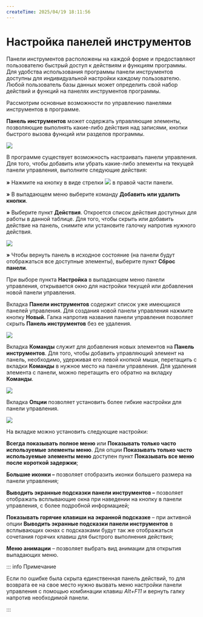 ```yaml
---
createTime: 2025/04/19 18:11:56
---
```

# Настройка панелей инструментов

Панели инструментов расположены на каждой форме и предоставляют пользователю быстрый доступ к действиям и функциям программы. Для удобства использования программы панели инструментов доступны для индивидуальной настройки каждому пользователю. Любой пользователь базы данных может определить свой набор действий и функций на панелях инструментов программы.

Рассмотрим основные возможности по управлению панелями инструментов в программе.

**Панель инструментов** может содержать управляющие элементы, позволяющие выполнять какие-либо действия над записями, кнопки быстрого вызова функций или разделов программы.

![](../../../assets/guide/Aspose.Words.6f13226c-9016-4dda-be57-653ed66d987a.130.png)

В программе существует возможность настраивать панели управления. Для того, чтобы добавить или убрать какие-либо элементы на текущей панели управления, выполните следующие действия:

**»** Нажмите на кнопку в виде стрелки ![](../../../assets/guide/Aspose.Words.6f13226c-9016-4dda-be57-653ed66d987a.131.png) в правой части панели.

**»** В выпадающем меню выберите команду **Добавить или удалить кнопки**.

**»** Выберите пункт **Действия**. Откроется список действия доступных для работы в данной таблице. Для того, чтобы скрыть или добавить действие на панель, снимите или установите галочку напротив нужного действия.

![](../../../assets/guide/Aspose.Words.6f13226c-9016-4dda-be57-653ed66d987a.132.png)

**»** Чтобы вернуть панель в исходное состояние (на панели будут отображаться все доступные элементы), выберите пункт **Сброс панели**.

При выборе пункта **Настройка** в выпадающем меню панели управления, открывается окно для настройки текущей или добавления новой панели управления.

Вкладка **Панели инструментов** содержит список уже имеющихся панелей управления. Для создания новой панели управления нажмите кнопку **Новый.** Галка напротив названия панели управления позволяет скрыть **Панель инструментов** без ее удаления.

![](../../../assets/guide/Aspose.Words.6f13226c-9016-4dda-be57-653ed66d987a.133.png)

Вкладка **Команды** служит для добавления новых элементов на **Панель инструментов**. Для того, чтобы добавить управляющий элемент на панель, необходимо, удерживая его левой кнопкой мыши, перетащить с вкладки **Команды** в нужное место на панели управления. Для удаления элемента с панели, можно перетащить его обратно на вкладку **Команды**.



![](../../../assets/guide/Aspose.Words.6f13226c-9016-4dda-be57-653ed66d987a.134.png)

Вкладка **Опции** позволяет установить более гибкие настройки для панели управления.

![](../../../assets/guide/Aspose.Words.6f13226c-9016-4dda-be57-653ed66d987a.135.png)

На вкладке можно установить следующие настройки:

**Всегда показывать полное меню** или **Показывать только часто используемые элементы меню**. Для опции **Показывать только часто используемые элементы меню** доступен пункт **Показывать все меню после короткой задержки**;

**Большие иконки –** позволяет отобразить иконки большего размера на панели управления;

**Выводить экранные подсказки панели инструментов –** позволяет отображать всплывающие окна при наведении на кнопку в панели управления, с более подробной информацией;

**Показывать горячие клавиши на экранной подсказке** – при активной опции **Выводить экранные подсказки панели инструментов** в всплывающих окнах с подсказками будут так же отображаться сочетания горячих клавиш для быстрого выполнения действия;

**Меню анимации** – позволяет выбрать вид анимации для открытия выпадающих меню.

::: info Примечание

Если по ошибке была скрыта единственная панель действий, то для возврата ее на свое место нужно вызвать меню настройки панели управления с помощью комбинации клавиш *Alt+F11* и вернуть галку напротив необходимой панели.

:::